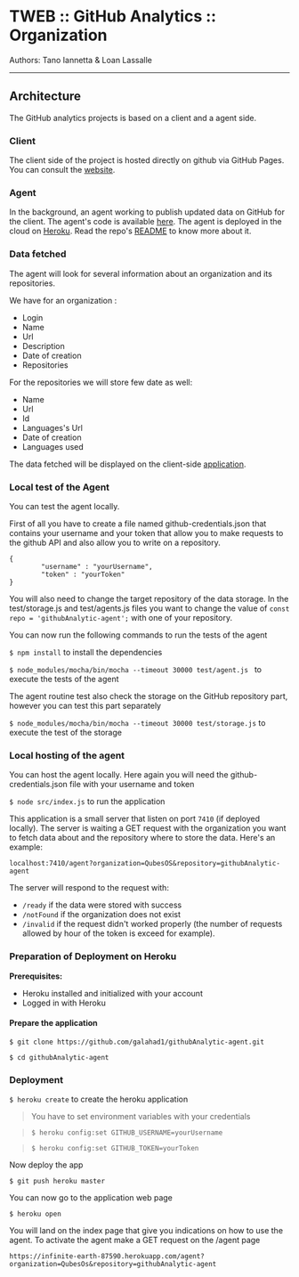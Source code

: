 # TWEB :: GitHub Analytics :: Organization
Authors: Tano Iannetta & Loan Lassalle
***

## Architecture
The GitHub analytics projects is based on a client and a agent side.

### Client
The client side of the project is hosted directly on github via GitHub Pages. You can consult the [website](https://lassalleloan.github.io/githubAnalytic-static/ "GitHub Analytics Static").

### Agent
In the background, an agent working to publish updated data on GitHub for the client. The agent's code is available [here](https://github.com/galahad1/githubAnalytic-agent "GitHub Analytics Agent").
The agent is deployed in the cloud on [Heroku](https://www.heroku.com/ "Heroku Website"). Read the repo's [README](https://github.com/heroku/heroku-repo "Heroku Repo") to know more about it.

### Data fetched

The agent will look for several information about an organization and its repositories.

We have for an organization :
* Login
* Name
* Url
* Description
* Date of creation
* Repositories

For the repositories we will store few date as well:
* Name
* Url
* Id
* Languages's Url
* Date of creation
* Languages used

The data fetched will be displayed on the client-side [application](https://lassalleloan.github.io/githubAnalytic-static/ "GitHub Analytics Static").


### Local test of the Agent

You can test the agent locally.

First of all you have to create a file named github-credentials.json that contains your username and your token that allow you to make requests to the github API and also allow you to write on a repository.

    {
    		"username" : "yourUsername",
    		"token" : "yourToken"
    }

You will also need to change the target repository of the data storage. In the test/storage.js and test/agents.js files you want to change the value of `const repo = 'githubAnalytic-agent';` with one of your repository.

You can now run the following commands to run the tests of the agent

`$ npm install` to install the dependencies

`$ node_modules/mocha/bin/mocha --timeout 30000 test/agent.js ` to execute the tests of the agent

The agent routine test also check the storage on the GitHub repository part,
however you can test this part separately

`$ node_modules/mocha/bin/mocha --timeout 30000 test/storage.js` to execute the test of the storage

### Local hosting of the agent

You can host the agent locally.
Here again you will need the github-credentials.json file with your username and token

`$ node src/index.js` to run the application

This application is a small server that listen on port `7410` (if deployed locally). The server is waiting a GET request with the organization you want to fetch data about and the repository where to store the data. Here's an example:

`localhost:7410/agent?organization=QubesOS&repository=githubAnalytic-agent`

The server will respond to the request with:
* `/ready` if the data were stored with success
* `/notFound` if the organization does not exist
* `/invalid` if the request didn't worked properly (the number of requests allowed by hour of the token is exceed for example).


### Preparation of Deployment on Heroku

__Prerequisites:__
* Heroku installed and initialized with your account
* Logged in with Heroku

#### Prepare the application

`$ git clone https://github.com/galahad1/githubAnalytic-agent.git`

`$ cd githubAnalytic-agent`

### Deployment

`$ heroku create` to create the heroku application

>You have to set environment variables with your credentials

>`$ heroku config:set GITHUB_USERNAME=yourUsername`

>`$ heroku config:set GITHUB_TOKEN=yourToken`

Now deploy the app

`$ git push heroku master`

You can now go to the application web page

`$ heroku open`

You will land on the index page that give you indications on how to use the agent.
To activate the agent make a GET request on the /agent page

`https://infinite-earth-87590.herokuapp.com/agent?organization=QubesOs&repository=githubAnalytic-agent`
